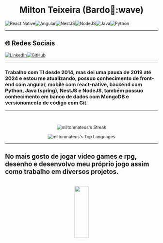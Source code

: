 # <div align= "center">Milton Teixeira (Bardo:musical_score::wave) </div>

![React Native](https://img.shields.io/badge/react_native-%2320232a.svg?style=for-the-badge&logo=react&logoColor=%2361DAFB)![Angular](https://img.shields.io/badge/angular-%23DD0031.svg?style=for-the-badge&logo=angular&logoColor=white)![NestJS](https://img.shields.io/badge/nestjs-%23E0234E.svg?style=for-the-badge&logo=nestjs&logoColor=white)![NodeJS](https://img.shields.io/badge/node.js-6DA55F?style=for-the-badge&logo=node.js&logoColor=white)![Java](https://img.shields.io/badge/java-%23ED8B00.svg?style=for-the-badge&logo=openjdk&logoColor=white)![Python](https://img.shields.io/badge/python-3670A0?style=for-the-badge&logo=python&logoColor=ffdd54)


<hr/>

## 🌐 Redes Sociais  
[![LinkedIn](https://img.shields.io/badge/linkedin-%230077B5.svg?style=for-the-badge&logo=linkedin&logoColor=white)](https://www.linkedin.com/in/milton-teixeira-89147598/)[![GitHub](https://img.shields.io/badge/github-%23121011.svg?style=for-the-badge&logo=github&logoColor=white)](https://github.com/miltonmateus)

<hr/>

### Trabalho com TI desde 2014, mas dei uma pausa de 2019 até 2024 e estou me atualizando, possuo conhecimento de front-end com angular, mobile com react-native, backend com Python, Java (spring), NestJS e NodeJS, também possuo conhecimento em banco de dados com MongoDB e versionamento de código com Git.

<hr/>
<div align="center">  
 &nbsp;&nbsp;

![miltonmateus's Streak](https://github-readme-streak-stats.herokuapp.com/?user=miltonmateus&theme=monokai&hide_border=false) 

![miltonmateus's Top Languages](https://github-readme-stats.vercel.app/api/top-langs/?username=miltonmateus&theme=monokai&show_icons=true&hide_border=false&layout=compact)

</div>

<hr/> 

## No mais gosto de jogar video games e rpg, desenho e desenvolvo meu próprio jogo assim como trabalho em diversos projetos.

<br>

<div align="center" >
  <img width="30%" height="170px" src="https://images.steamusercontent.com/ugc/1323445951579681379/29990AC3AFD4C1FCC4944E6FE691F445FC74DD8B/?imw=5000&imh=5000&ima=fit&impolicy=Letterbox&imcolor=%23000000&letterbox=false" width="400">
</div>






